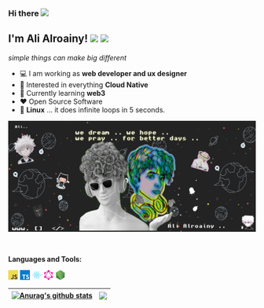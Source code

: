 ### Hi there   <img src="https://media.giphy.com/media/hvRJCLFzcasrR4ia7z/giphy.gif" width="28">

<h2>I'm Ali Alroainy! <img src="https://media.giphy.com/media/12oufCB0MyZ1Go/giphy.gif" width="50">  <img src="https://media.giphy.com/media/WUlplcMpOCEmTGBtBW/giphy.gif" width="30"> </h2>
 <p> <em>simple things can make big different 
</em></p>


-   :computer: I am working as **web developer and ux designer** 
-   :monocle_face: Interested in everything **Cloud Native** 
-   :seedling: Currently learning **web3** 
-   :heart: Open Source Software  
-   :penguin: **Linux** ... it does infinite loops in 5 seconds.  

<img src="https://github.com/AliAlroainy/AliAlroainy/blob/main/dark%20cup.png" alt="dark style.." style="text-align: center; margin-bottom: 30px;" />


**Languages and Tools:**  

<code><img height="20" src="https://raw.githubusercontent.com/github/explore/80688e429a7d4ef2fca1e82350fe8e3517d3494d/topics/javascript/javascript.png"></code>
<code><img height="20" src="https://raw.githubusercontent.com/github/explore/80688e429a7d4ef2fca1e82350fe8e3517d3494d/topics/typescript/typescript.png"></code>
<code><img height="20" src="https://raw.githubusercontent.com/github/explore/80688e429a7d4ef2fca1e82350fe8e3517d3494d/topics/react/react.png"></code>
<code><img height="20" src="https://raw.githubusercontent.com/github/explore/5c058a388828bb5fde0bcafd4bc867b5bb3f26f3/topics/graphql/graphql.png"></code>
<code><img height="20" src="https://raw.githubusercontent.com/github/explore/80688e429a7d4ef2fca1e82350fe8e3517d3494d/topics/nodejs/nodejs.png"></code>  


| <a href="https://github.com/AliAlroainy/github-readme-stats"><img align="center" src="https://github-readme-stats.vercel.app/api?username=AliAlroainy&show_icons=true&include_all_commits=true&theme=buefy&hide_border=true" alt="Anurag's github stats" /></a> | <a href="https://github.com/AliAlroainy/github-readme-stats"><img align="center" src="https://github-readme-stats.vercel.app/api/top-langs/?username=AliAlroainy&layout=compact&theme=buefy&hide_border=true" /></a> |
| ------------- | ------------- |

<!--
**AliAlroainy/AliAlroainy** is a ✨ _special_ ✨ repository because its `README.md` (this file) appears on your GitHub profile.

Here are some ideas to get you started:

- 🔭 I’m currently working on ...
- 🌱 I’m currently learning ...
- 👯 I’m looking to collaborate on ...
- 🤔 I’m looking for help with ...
- 💬 Ask me about ...
- 📫 How to reach me: ...
- 😄 Pronouns: ...
- ⚡ Fun fact: ...
-->

